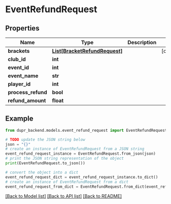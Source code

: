 # EventRefundRequest


## Properties

Name | Type | Description | Notes
------------ | ------------- | ------------- | -------------
**brackets** | [**List[BracketRefundRequest]**](BracketRefundRequest.md) |  | [optional] 
**club_id** | **int** |  | 
**event_id** | **int** |  | 
**event_name** | **str** |  | 
**player_id** | **int** |  | 
**process_refund** | **bool** |  | 
**refund_amount** | **float** |  | 

## Example

```python
from dupr_backend.models.event_refund_request import EventRefundRequest

# TODO update the JSON string below
json = "{}"
# create an instance of EventRefundRequest from a JSON string
event_refund_request_instance = EventRefundRequest.from_json(json)
# print the JSON string representation of the object
print(EventRefundRequest.to_json())

# convert the object into a dict
event_refund_request_dict = event_refund_request_instance.to_dict()
# create an instance of EventRefundRequest from a dict
event_refund_request_from_dict = EventRefundRequest.from_dict(event_refund_request_dict)
```
[[Back to Model list]](../README.md#documentation-for-models) [[Back to API list]](../README.md#documentation-for-api-endpoints) [[Back to README]](../README.md)


